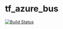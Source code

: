 # tf_azure_bus

[![Build Status](https://dev.azure.com/titansoftware/TitanSoft/_apis/build/status/terraform/tf_azure_bus?branchName=master)](https://dev.azure.com/titansoftware/TitanSoft/_build/latest?definitionId=38&branchName=master)

